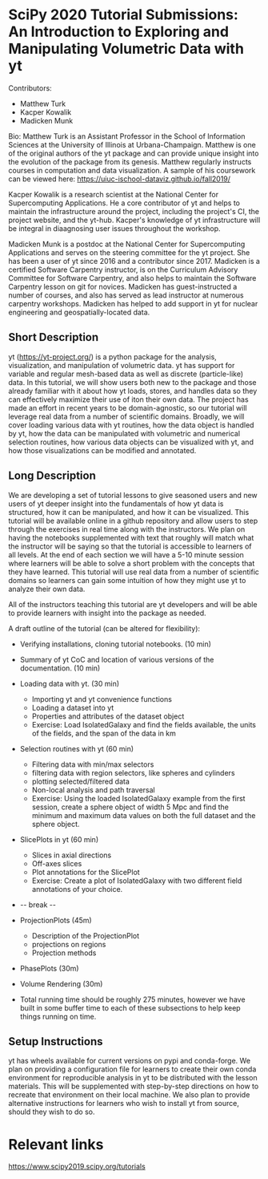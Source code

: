# SciPy 2020 Tutorial Submissions: An Introduction to Exploring and Manipulating Volumetric Data with yt

Contributors:

- Matthew Turk
- Kacper Kowalik 
- Madicken Munk

Bio: 
Matthew Turk is an Assistant Professor in the School of Information Sciences at
the University of Illinois at Urbana-Champaign. Matthew is one of the original
authors of the yt package and can provide unique insight into the evolution of
the package from its genesis. Matthew regularly instructs courses in
computation and data visualization. A sample of his coursework can be viewed
here: https://uiuc-ischool-dataviz.github.io/fall2019/

Kacper Kowalik is a research scientist at the National Center for
Supercomputing Applications. He a core contributor of yt and helps to maintain the
infrastructure around the project, including the project's CI, the project
website, and the yt-hub. Kacper's knowledge of yt infrastructure will be
integral in diaagnosing user issues throughout the workshop. 

Madicken Munk is a postdoc at the National Center for Supercomputing
Applications and serves on the steering committee for the yt project. She has
been a user of yt since 2016 and a contributor since 2017. Madicken is a
certified Software Carpentry instructor, is on the Curriculum Advisory
Committee for Software Carpentry, and also helps to maintain the Software
Carpentry lesson on git for novices. Madicken has guest-instructed a number of
courses, and also has served as lead instructor at numerous carpentry workshops.
Madicken has helped to add support in yt for nuclear engineering and
geospatially-located data. 

## Short Description

yt (https://yt-project.org/) is a python package for the analysis, visualization, 
and manipulation of volumetric data. yt has support for variable and regular 
mesh-based data as well as discrete (particle-like) data. 
In this tutorial, we will show users both
new to the package and those already familiar with it about how yt loads, 
stores, and handles data so they can
effectively maximize their use of iton their own data. The project
has made an effort in recent years to be domain-agnostic, so our tutorial will
leverage real data from a number of scientific domains. Broadly, we will cover
loading various data with yt routines, how the data object is handled by yt,
how the data can be manipulated with volumetric and numerical selection
routines, how various data objects can be visualized with yt, and how those
visualizations can be modified and annotated. 

## Long Description

We are developing a set of tutorial lessons to give seasoned users and new
users of yt deeper insight into the fundamentals of how yt data is structured, how it
can be manipulated, and how it can be visualized. This tutorial will be
available online in a github repository and allow users to step through 
the exercises in real time
along with the instructors. We plan on having the notebooks supplemented with
text that roughly will match what the instructor will be saying so that the
tutorial is accessible to learners of all levels. At the end of each section we
will have a 5-10 minute session where learners will be able to solve a short
problem with the concepts that they have learned. This tutorial will use real
data from a number of scientific domains so learners can gain some intuition of
how they might use yt to analyze their own data. 

All of the instructors teaching this tutorial are yt developers and will be
able to provide learners with insight into the package as needed. 

A draft outline of the tutorial (can be altered for flexibility):

- Verifying installations, cloning tutorial notebooks. (10 min)
- Summary of yt CoC and location of various versions of the documentation. (10 min)
- Loading data with yt. (30 min)
    - Importing yt and yt convenience functions
    - Loading a dataset into yt
    - Properties and attributes of the dataset object
    - Exercise: Load IsolatedGalaxy and find the fields available, the units of
      the fields, and the span of the data in km
- Selection routines with yt (60 min)
    - Filtering data with min/max selectors
    - filtering data with region selectors, like spheres and cylinders
    - plotting selected/filtered data 
    - Non-local analysis and path traversal
    - Exercise: Using the loaded IsolatedGalaxy example from the first session,
      create a sphere object of width 5 Mpc and find the minimum and maximum
      data values on both the full dataset and the sphere object. 
- SlicePlots in yt (60 min)
    - Slices in axial directions
    - Off-axes slices
    - Plot annotations for the SlicePlot
    - Exercise: Create a plot of IsolatedGalaxy with two different field
      annotations of your choice. 
- -- break --
- ProjectionPlots (45m)
    - Description of the ProjectionPlot
    - projections on regions 
    - Projection methods
- PhasePlots (30m)
- Volume Rendering (30m)

- Total running time should be roughly 275 minutes, however we have built in
  some buffer time to each of these subsections to help keep things running on
  time. 

## Setup Instructions

yt has wheels available for current versions on pypi and conda-forge. 
We plan on providing a configuration file for learners to create their own
conda environment for reproducible analysis in yt to be distributed with the
lesson materials. This will be supplemented with step-by-step directions on 
how to recreate that environment on their local machine. 
We also plan to provide alternative instructions for learners
who wish to install yt from source, should they wish to do so. 

# Relevant links

https://www.scipy2019.scipy.org/tutorials

